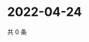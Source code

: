 # 2022-04-24

共 0 条

<!-- BEGIN WEIBO -->
<!-- 最后更新时间 Sun Apr 24 2022 23:01:02 GMT+0800 (China Standard Time) -->

<!-- END WEIBO -->
